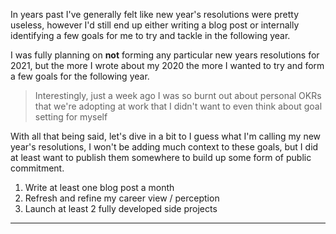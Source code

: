 In years past I've generally felt like new year's resolutions were pretty
useless, however I'd still end up either writing a blog post or internally
identifying a few goals for me to try and tackle in the following year.

I was fully planning on **not** forming any particular new years resolutions for
2021, but the more I <Link to="/posts/2020/december/2020">wrote about my
2020</Link> the more I wanted to try and form a few goals for the following
year.

> Interestingly, just a week ago I was so burnt out about personal OKRs that
> we're adopting at work that I didn't want to even think about goal setting for
> myself

With all that being said, let's dive in a bit to I guess what I'm calling my new
year's resolutions, I won't be adding much context to these goals, but I did at
least want to publish them somewhere to build up some form of public commitment.

1. Write at least one blog post a month
2. Refresh and refine my career view / perception
3. Launch at least 2 fully developed side projects

<Spacer />

---
